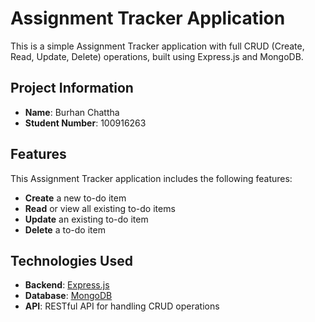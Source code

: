 # Assignment Tracker Application

This is a simple Assignment Tracker application with full CRUD (Create, Read, Update, Delete) operations, built using Express.js and MongoDB.

## Project Information

- **Name**: Burhan Chattha
- **Student Number**: 100916263

## Features

This Assignment Tracker application includes the following features:

- **Create** a new to-do item
- **Read** or view all existing to-do items
- **Update** an existing to-do item
- **Delete** a to-do item

## Technologies Used

- **Backend**: [Express.js](https://expressjs.com/)
- **Database**: [MongoDB](https://www.mongodb.com/)
- **API**: RESTful API for handling CRUD operations
